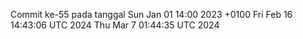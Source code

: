 Commit ke-55 pada tanggal Sun Jan 01 14:00 2023 +0100
Fri Feb 16 14:43:06 UTC 2024
Thu Mar  7 01:44:35 UTC 2024
